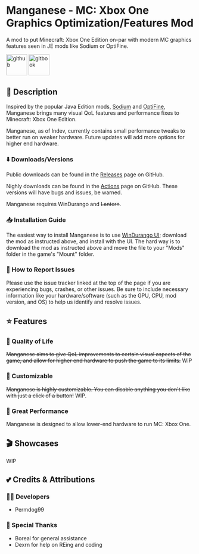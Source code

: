 # Manganese - MC: Xbox One Graphics Optimization/Features Mod

A mod to put Minecraft: Xbox One Edition on-par with modern MC graphics features seen in JE mods like Sodium or OptiFine.

[<img alt="github" height="56" src="https://cdn.jsdelivr.net/npm/@intergrav/devins-badges@3/assets/cozy-minimal/available/github_vector.svg">](https://github.com/Permdog99/Manganese-Mod) [<img alt="gitbook" height="56" src="https://cdn.jsdelivr.net/npm/@intergrav/devins-badges@3/assets/cozy-minimal/documentation/gitbook_vector.svg">](https://github.com/Permdog99/Manganese-Mod/wiki)

## 📜 Description

Inspired by the popular Java Edition mods, [Sodium](https://modrinth.com/mod/sodium) and [OptiFine](https://optifine.net/home), Manganese brings many visual QoL features and performance fixes to Minecraft: Xbox One Edition.

Manganese, as of Indev, currently contains small performance tweaks to better run on weaker hardware. Future updates will add more options for higher end hardware.

### ⬇️ Downloads/Versions
Public downloads can be found in the [Releases](https://github.com/Permdog99/Manganese-Mod/releases/) page on GitHub.

Nighly downloads can be found in the [Actions](https://github.com/Permdog99/Manganese-Mod/actions/) page on GitHub. These versions will have bugs and issues, be warned.

Manganese requires WinDurango and ~~Lantern~~.

### 📥 Installation Guide
The easiest way to install Manganese is to use [WinDurango UI](https://github.com/WinDurango/WinDurango.UI); download the mod as instructed above, and install with the UI. The hard way is to download the mod as instructed above and move the file to your "Mods" folder in the game's "Mount" folder.

### 🐛 How to Report Issues
Please use the issue tracker linked at the top of the page if you are experiencing bugs, crashes, or other issues. Be sure to include necessary information like your hardware/software (such as the GPU, CPU, mod version, and OS) to help us identify and resolve issues.

## ⭐ Features

### 🌸 Quality of Life
~~Manganese aims to give QoL improvements to certain visual aspects of the game, and allow for higher end hardware to push the game to its limits.~~ WIP

### 🔧 Customizable
~~Manganese is highly customizable. You can disable anything you don't like with just a click of a button!~~ WIP.

### 🚀 Great Performance
Manganese is designed to allow lower-end hardware to run MC: Xbox One. 

## 🎬 Showcases
WIP

## 💕 Credits & Attributions

### 👩‍💻 Developers
- Permdog99

### 🎁 Special Thanks
- Boreal for general assistance
- Dexrn for help on REing and coding
